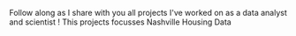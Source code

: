 Follow along as I share with you all projects I've worked on as a data analyst and scientist ! This projects focusses Nashville Housing Data
